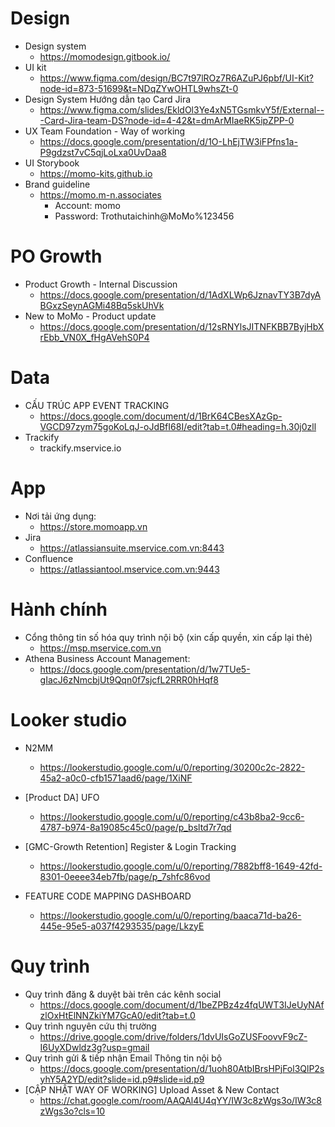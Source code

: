 # Design
- Design system
  - https://momodesign.gitbook.io/
- UI kit
  - https://www.figma.com/design/BC7t97lROz7R6AZuPJ6pbf/UI-Kit?node-id=873-51699&t=NDqZYwOHTL9whsZt-0
- Design System Hướng dẫn tạo Card Jira
  - https://www.figma.com/slides/EkldOl3Ye4xN5TGsmkvY5f/External---Card-Jira-team-DS?node-id=4-42&t=dmArMIaeRK5ipZPP-0
- UX Team Foundation - Way of working
  - https://docs.google.com/presentation/d/1O-LhEjTW3iFPfns1a-P9gdzst7vC5qjLoLxa0UvDaa8
- UI Storybook
  - https://momo-kits.github.io
- Brand guideline
  - https://momo.m-n.associates
    - Account: momo
    - Password: Trothutaichinh@MoMo%123456


# PO Growth
- Product Growth - Internal Discussion
  - https://docs.google.com/presentation/d/1AdXLWp6JznavTY3B7dyABGxzSeynAGMi48Bq5skUhVk
- New to MoMo - Product update
  - https://docs.google.com/presentation/d/12sRNYlsJITNFKBB7ByjHbXrEbb_VN0X_fHgAVehS0P4


# Data
- CẤU TRÚC APP EVENT TRACKING
  - https://docs.google.com/document/d/1BrK64CBesXAzGp-VGCD97zym75goKoLqJ-oJdBfI68I/edit?tab=t.0#heading=h.30j0zll
- Trackify
  - trackify.mservice.io

# App
- Nơi tải ứng dụng:
  - https://store.momoapp.vn
- Jira
  - https://atlassiansuite.mservice.com.vn:8443
- Confluence
  - https://atlassiantool.mservice.com.vn:9443

# Hành chính
- Cổng thông tin số hóa quy trình nội bộ (xin cấp quyền, xin cấp lại thẻ)
  - https://msp.mservice.com.vn
- Athena Business Account Management:
  - https://docs.google.com/presentation/d/1w7TUe5-gIacJ6zNmcbjUt9Qqn0f7sjcfL2RRR0hHqf8

# Looker studio
- N2MM
  - https://lookerstudio.google.com/u/0/reporting/30200c2c-2822-45a2-a0c0-cfb1571aad6/page/1XiNF
- [Product DA] UFO
  - https://lookerstudio.google.com/u/0/reporting/c43b8ba2-9cc6-4787-b974-8a19085c45c0/page/p_bsltd7r7qd

- [GMC-Growth Retention] Register & Login Tracking
  - https://lookerstudio.google.com/u/0/reporting/7882bff8-1649-42fd-8301-0eeee34eb7fb/page/p_7shfc86vod

- FEATURE CODE MAPPING DASHBOARD
  - https://lookerstudio.google.com/u/0/reporting/baaca71d-ba26-445e-95e5-a037f4293535/page/LkzyE

# Quy trình
- Quy trình đăng & duyệt bài trên các kênh social
  - https://docs.google.com/document/d/1beZPBz4z4fqUWT3IJeUyNAfzlOxHtElNNZkiYM7GcA0/edit?tab=t.0
- Quy trình nguyên cứu thị trường
  - https://drive.google.com/drive/folders/1dvUIsGoZUSFoovvF9cZ-I6UyXDwldz3g?usp=gmail
- Quy trình gửi & tiếp nhận Email Thông tin nội bộ
  - https://docs.google.com/presentation/d/1uoh80AtbIBrsHPjFol3QlP2syhY5A2YD/edit?slide=id.p9#slide=id.p9
- [CẬP NHẬT WAY OF WORKING] Upload Asset & New Contact
  - https://chat.google.com/room/AAQAl4U4qYY/IW3c8zWgs3o/IW3c8zWgs3o?cls=10